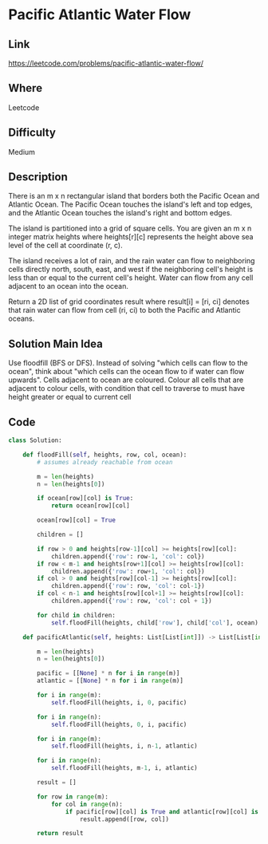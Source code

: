 # Pacific Atlantic Water Flow

## Link

https://leetcode.com/problems/pacific-atlantic-water-flow/

## Where

Leetcode

## Difficulty

Medium

## Description

There is an m x n rectangular island that borders both the Pacific Ocean and Atlantic Ocean. The Pacific Ocean touches the island's left and top edges, and the Atlantic Ocean touches the island's right and bottom edges.

The island is partitioned into a grid of square cells. You are given an m x n integer matrix heights where heights[r][c] represents the height above sea level of the cell at coordinate (r, c).

The island receives a lot of rain, and the rain water can flow to neighboring cells directly north, south, east, and west if the neighboring cell's height is less than or equal to the current cell's height. Water can flow from any cell adjacent to an ocean into the ocean.

Return a 2D list of grid coordinates result where result[i] = [ri, ci] denotes that rain water can flow from cell (ri, ci) to both the Pacific and Atlantic oceans.

## Solution Main Idea

Use floodfill (BFS or DFS). Instead of solving "which cells can flow to the ocean", think about "which cells can the ocean flow to if water can flow upwards". Cells adjacent to ocean are coloured. Colour all cells that are adjacent to colour cells, with condition that cell to traverse to must have height greater or equal to current cell


## Code

```python
class Solution:

    def floodFill(self, heights, row, col, ocean):
        # assumes already reachable from ocean

        m = len(heights)
        n = len(heights[0])

        if ocean[row][col] is True:
            return ocean[row][col]

        ocean[row][col] = True

        children = []

        if row > 0 and heights[row-1][col] >= heights[row][col]:
            children.append({'row': row-1, 'col': col})
        if row < m-1 and heights[row+1][col] >= heights[row][col]:
            children.append({'row': row+1, 'col': col})
        if col > 0 and heights[row][col-1] >= heights[row][col]:
            children.append({'row': row, 'col': col-1})
        if col < n-1 and heights[row][col+1] >= heights[row][col]:
            children.append({'row': row, 'col': col + 1})

        for child in children:
            self.floodFill(heights, child['row'], child['col'], ocean)

    def pacificAtlantic(self, heights: List[List[int]]) -> List[List[int]]:

        m = len(heights)
        n = len(heights[0])

        pacific = [[None] * n for i in range(m)]
        atlantic = [[None] * n for i in range(m)]

        for i in range(m):
            self.floodFill(heights, i, 0, pacific)

        for i in range(n):
            self.floodFill(heights, 0, i, pacific)

        for i in range(m):
            self.floodFill(heights, i, n-1, atlantic)

        for i in range(n):
            self.floodFill(heights, m-1, i, atlantic)

        result = []

        for row in range(m):
            for col in range(n):
                if pacific[row][col] is True and atlantic[row][col] is True:
                    result.append([row, col])

        return result

```
